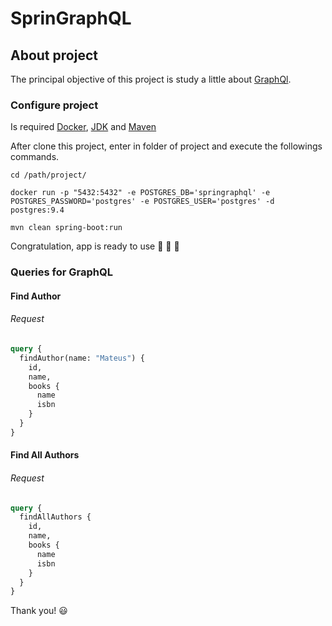 # SprinGraphQL

## About project

The principal objective of this project is study a little about <a href="https://graphql.org/" target="_blank" >GraphQl</a>.

### Configure project

Is required <a href="https://docs.docker.com/docker-for-windows/install/" target="_blank" >Docker</a>, <a href="https://www.oracle.com/technetwork/java/javase/downloads/jdk8-downloads-2133151.html" target="_blank" >JDK</a> and <a href="https://maven.apache.org/" target="_blank" >Maven</a>

After clone this project, enter in folder of project and execute the followings commands.

```
cd /path/project/

docker run -p "5432:5432" -e POSTGRES_DB='springraphql' -e POSTGRES_PASSWORD='postgres' -e POSTGRES_USER='postgres' -d postgres:9.4

mvn clean spring-boot:run

```

Congratulation, app is ready to use :tada:	:confetti_ball: :balloon:

### Queries for GraphQL

#### Find Author

###### Request

```graphql
query {
  findAuthor(name: "Mateus") {
    id,
    name,
    books {
      name
      isbn
    }
  }
}
```

#### Find All Authors

###### Request

```graphql
query {
  findAllAuthors {
    id,
    name,
    books {
      name
      isbn
    }
  }
}
```

Thank you! :smiley:	


